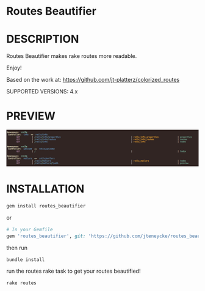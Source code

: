 Routes Beautifier
===========
# DESCRIPTION

Routes Beautifier makes rake routes more readable.

Enjoy!

Based on the work at: https://github.com/jt-platterz/colorized_routes

SUPPORTED VERSIONS: 4.x

# PREVIEW
![Screenshot](colors.png)

# INSTALLATION
```bash
gem install routes_beautifier
```
or
```ruby
# In your Gemfile
gem 'routes_beautifier', git: 'https://github.com/jteneycke/routes_beautifier.git'
```
then run
```bash
bundle install
```

run the routes rake task to get your routes beautified!
```bash
rake routes
```
